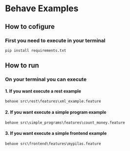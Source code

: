 # Behave Examples

## How to cofigure

### First you need to execute in your terminal

``
pip install requirements.txt
``

## How to run

### On your terminal you can execute

#### 1. If you want execute a rest example

``
behave src\rest\features\xml_example.feature
``

#### 2. If you want execute a simple program example

``
behave src\simple_programs\features\count_money.feature
``

#### 3. If you want execute a simple frontend example

``
behave src\frontend\features\mypilas.feature
``